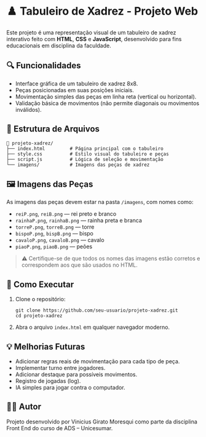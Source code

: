 # ♟️ Tabuleiro de Xadrez - Projeto Web

Este projeto é uma representação visual de um tabuleiro de xadrez interativo feito com **HTML**, **CSS** e **JavaScript**, desenvolvido para fins educacionais em disciplina da faculdade.

## 🔍 Funcionalidades

* Interface gráfica de um tabuleiro de xadrez 8x8.
* Peças posicionadas em suas posições iniciais.
* Movimentação simples das peças em linha reta (vertical ou horizontal).
* Validação básica de movimentos (não permite diagonais ou movimentos inválidos).

## 📁 Estrutura de Arquivos

```
📁 projeto-xadrez/
├── index.html         # Página principal com o tabuleiro
├── style.css          # Estilo visual do tabuleiro e peças
├── script.js          # Lógica de seleção e movimentação
└── imagens/           # Imagens das peças de xadrez
```

## 🖼️ Imagens das Peças

As imagens das peças devem estar na pasta `/imagens`, com nomes como:

* `reiP.png`, `reiB.png` — rei preto e branco
* `rainhaP.png`, `rainhaB.png` — rainha preta e branca
* `torreP.png`, `torreB.png` — torre
* `bispoP.png`, `bispB.png` — bispo
* `cavaloP.png`, `cavaloB.png` — cavalo
* `piaoP.png`, `piaoB.png` — peões

> ⚠️ Certifique-se de que todos os nomes das imagens estão corretos e correspondem aos que são usados no HTML.

## 🚀 Como Executar

1. Clone o repositório:

   ```
   git clone https://github.com/seu-usuario/projeto-xadrez.git
   cd projeto-xadrez
   ```
2. Abra o arquivo `index.html` em qualquer navegador moderno.

## 💡 Melhorias Futuras

* Adicionar regras reais de movimentação para cada tipo de peça.
* Implementar turno entre jogadores.
* Adicionar destaque para possíveis movimentos.
* Registro de jogadas (log).
* IA simples para jogar contra o computador.

## 👨‍🏫 Autor

Projeto desenvolvido por Vinicius Girato Moresqui como parte da disciplina Front End do curso de ADS – Unicesumar.


